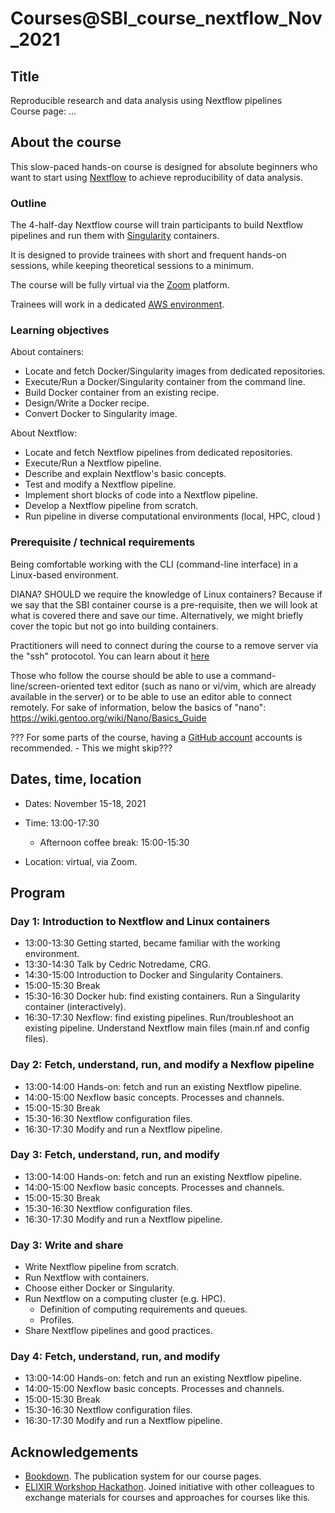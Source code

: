 # Courses@SBI_course_nextflow_Nov_2021

## Title

Reproducible research and data analysis using Nextflow pipelines
<br>
Course page: ...

## About the course

This slow-paced hands-on course is designed for absolute beginners who want to start using [Nextflow](https://www.nextflow.io) to achieve reproducibility of data analysis. 


### Outline

The 4-half-day Nextflow course will train participants to build Nextflow pipelines and run them with [Singularity](https://sylabs.io/singularity/)  containers.

It is designed to provide trainees with short and frequent hands-on sessions, while keeping theoretical sessions to a minimum.

The course will be fully virtual via the [Zoom](https://zoom.us/) platform.

Trainees will work in a dedicated [AWS environment](https://en.wikipedia.org/wiki/AWS).


### Learning objectives

About containers:
* Locate and fetch Docker/Singularity images from dedicated repositories.
* Execute/Run a Docker/Singularity container from the command line.
* Build Docker container from an existing recipe.
* Design/Write a Docker recipe.
* Convert Docker to Singularity image.

About Nextflow:
* Locate and fetch Nextflow pipelines from dedicated repositories.
* Execute/Run a Nextflow pipeline.
* Describe and explain Nextflow's basic concepts.
* Test and modify a Nextflow pipeline.
* Implement short blocks of code into a Nextflow pipeline.
* Develop a Nextflow pipeline from scratch.
* Run pipeline in diverse computational environments (local, HPC, cloud )

### Prerequisite / technical requirements

Being comfortable working with the CLI (command-line interface) in a Linux-based environment.

DIANA? SHOULD we require the knowledge of Linux containers? Because if we say that the SBI container course is a pre-requisite, then we will look at what is covered there and save our time. Alternatively, we might briefly cover the topic but not go into building containers.

Practitioners will need to connect during the course to a remove server via the "ssh" protocotol. You can learn about it [here](https://www.hostinger.com/tutorials/ssh-tutorial-how-does-ssh-work)

Those who follow the course should be able to use a command-line/screen-oriented text editor (such as nano or vi/vim, which are already available in the server) or to be able to use an editor able to connect remotely. For sake of information, below the basics of "nano":
https://wiki.gentoo.org/wiki/Nano/Basics_Guide

??? For some parts of the course, having a [GitHub account](https://github.com/join) accounts is recommended. - This we might skip???

## Dates, time, location

* Dates: November 15-18, 2021

* Time: 13:00-17:30
  * Afternoon coffee break: 15:00-15:30

* Location: virtual, via Zoom.

## Program

### Day 1: Introduction to Nextflow and Linux containers

* 13:00-13:30 Getting started, became familiar with the working environment.
* 13:30-14:30 Talk by Cedric Notredame, CRG.
* 14:30-15:00 Introduction to Docker and Singularity Containers.
* 15:00-15:30 Break
* 15:30-16:30 Docker hub: find existing containers. Run a Singularity container (interactively).
* 16:30-17:30 Nexflow: find existing pipelines. Run/troubleshoot an existing pipeline. Understand Nextflow main files (main.nf and config files).


### Day 2: Fetch, understand, run, and modify a Nexflow pipeline

* 13:00-14:00 Hands-on: fetch and run an existing Nextflow pipeline.
* 14:00-15:00 Nexflow basic concepts. Processes and channels.
* 15:00-15:30 Break
* 15:30-16:30 Nextflow configuration files.
* 16:30-17:30 Modify and run a Nextflow pipeline.

### Day 3: Fetch, understand, run, and modify 

* 13:00-14:00 Hands-on: fetch and run an existing Nextflow pipeline.
* 14:00-15:00 Nexflow basic concepts. Processes and channels.
* 15:00-15:30 Break
* 15:30-16:30 Nextflow configuration files.
* 16:30-17:30 Modify and run a Nextflow pipeline.

### Day 3: Write and share

* Write Nextflow pipeline from scratch.
* Run Nextflow with containers.
* Choose either Docker or Singularity.
* Run Nextflow on a computing cluster (e.g. HPC).
  * Definition of computing requirements and queues.
  * Profiles.
* Share Nextflow pipelines and good practices.

### Day 4: Fetch, understand, run, and modify 

* 13:00-14:00 Hands-on: fetch and run an existing Nextflow pipeline.
* 14:00-15:00 Nexflow basic concepts. Processes and channels.
* 15:00-15:30 Break
* 15:30-16:30 Nextflow configuration files.
* 16:30-17:30 Modify and run a Nextflow pipeline.



## Acknowledgements

* [Bookdown](https://bookdown.org/). The publication system for our course pages.
* [ELIXIR Workshop Hackathon](https://github.com/vibbits/containers-workflow-hackathon). Joined initiative with other colleagues to exchange materials for courses and approaches for courses like this.
